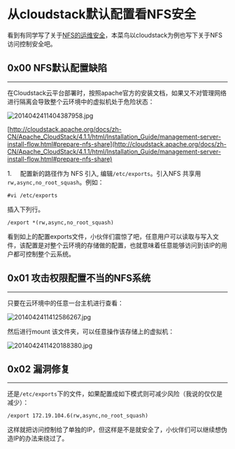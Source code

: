 # 从cloudstack默认配置看NFS安全

看到有同学写了关于[NFS的运维安全](http://drops.wooyun.org/tips/1423)，本菜鸟以cloudstack为例也写下关于NFS访问控制安全吧。

0x00 NFS默认配置缺陷
--------------

* * *

在Cloudstack云平台部署时，按照apache官方的安装文档，如果又不对管理网络进行隔离会导致整个云环境中的虚拟机处于危险状态：

![2014042411404387958.jpg](http://drops.javaweb.org/uploads/images/f0225e7191792c699301a90de5462d147d27bc74.jpg)

[http://cloudstack.apache.org/docs/zh-CN/Apache_CloudStack/4.1.1/html/Installation_Guide/management-server-install-flow.html#prepare-nfs-share](http://cloudstack.apache.org/docs/zh-CN/Apache_CloudStack/4.1.1/html/Installation_Guide/management-server-install-flow.html#prepare-nfs-share)

1.     配置新的路径作为 NFS 引入, 编辑`/etc/exports`。引入NFS 共享用`rw,async,no_root_squash`。例如：

```
#vi /etc/exports

```

插入下列行。

```
/export *(rw,async,no_root_squash)

```

看到如上的配置exports文件，小伙伴们震惊了吧，任意用户可以读取与写入文件，该配置是对整个云环境的存储做的配置，也就意味着任意能够访问到该IP的用户都可控制整个云系统。

0x01 攻击权限配置不当的NFS系统
-------------------

* * *

只要在云环境中的任意一台主机进行查看：

![2014042411412586267.jpg](http://drops.javaweb.org/uploads/images/f7f02a6eb1117447b0fd075ae9105fd22ba0b573.jpg)

然后进行mount 该文件夹，可以任意操作该存储上的虚拟机：

![2014042411420188380.jpg](http://drops.javaweb.org/uploads/images/833573cf3a6488c2e9262e74d7ab2506d326088f.jpg)

0x02 漏洞修复
---------

* * *

还是`/etc/exports`下的文件，如果配置成如下模式则可减少风险（我说的仅仅是减少）：

```
/export 172.19.104.6(rw,async,no_root_squash)

```

这样就把访问控制给了单独的IP，但这样是不是就安全了，小伙伴们可以继续想伪造IP的办法来绕过了。